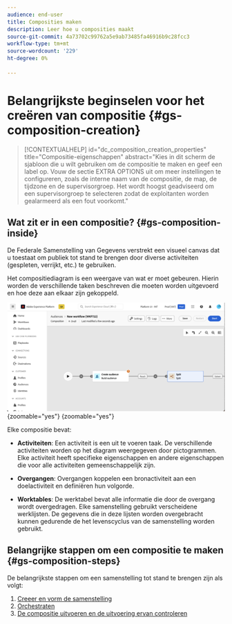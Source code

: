 ```yaml
---
audience: end-user
title: Composities maken
description: Leer hoe u composities maakt
source-git-commit: 4a73702c99762a5e9ab73485fa46916b9c28fcc3
workflow-type: tm+mt
source-wordcount: '229'
ht-degree: 0%

---
```



# Belangrijkste beginselen voor het creëren van compositie {#gs-composition-creation}

>[!CONTEXTUALHELP]
>id="dc_composition_creation_properties"
>title="Compositie-eigenschappen"
>abstract="Kies in dit scherm de sjabloon die u wilt gebruiken om de compositie te maken en geef een label op. Vouw de sectie EXTRA OPTIONS uit om meer instellingen te configureren, zoals de interne naam van de compositie, de map, de tijdzone en de supervisorgroep. Het wordt hoogst geadviseerd om een supervisorgroep te selecteren zodat de exploitanten worden gealarmeerd als een fout voorkomt."

## Wat zit er in een compositie? {#gs-composition-inside}

De Federale Samenstelling van Gegevens verstrekt een visueel canvas dat u toestaat om publiek tot stand te brengen door diverse activiteiten (gespleten, verrijkt, etc.) te gebruiken.

Het compositiediagram is een weergave van wat er moet gebeuren. Hierin worden de verschillende taken beschreven die moeten worden uitgevoerd en hoe deze aan elkaar zijn gekoppeld.

![](assets/composition-example.png){zoomable="yes"} {zoomable="yes"}

Elke compositie bevat:

* **Activiteiten**: Een activiteit is een uit te voeren taak. De verschillende activiteiten worden op het diagram weergegeven door pictogrammen. Elke activiteit heeft specifieke eigenschappen en andere eigenschappen die voor alle activiteiten gemeenschappelijk zijn.

* **Overgangen**: Overgangen koppelen een bronactiviteit aan een doelactiviteit en definiëren hun volgorde.

* **Worktables**: De werktabel bevat alle informatie die door de overgang wordt overgedragen. Elke samenstelling gebruikt verscheidene werklijsten. De gegevens die in deze lijsten worden overgebracht kunnen gedurende de het levenscyclus van de samenstelling worden gebruikt.

## Belangrijke stappen om een compositie te maken {#gs-composition-steps}

De belangrijkste stappen om een samenstelling tot stand te brengen zijn als volgt:

1. [Creeer en vorm de samenstelling](../compositions/create-composition.md)
1. [Orchestraten](../compositions/orchestrate-activities.md)
1. [De compositie uitvoeren en de uitvoering ervan controleren](../compositions/start-monitor-composition.md)
